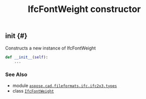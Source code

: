 ﻿---
title: IfcFontWeight constructor
second_title: Aspose.CAD for Python via .NET API References
description: 
type: docs
weight: 10
url: /python-net/aspose.cad.fileformats.ifc.ifc2x3.types/ifcfontweight/__init__/
is_root: false
---

## __init__ {#}

Constructs a new instance of IfcFontWeight



```python
def __init__(self):
    ...
```





### See Also
* module [`aspose.cad.fileformats.ifc.ifc2x3.types`](../../)
* class [`IfcFontWeight`](/cad/python-net/aspose.cad.fileformats.ifc.ifc2x3.types/ifcfontweight)
